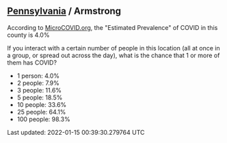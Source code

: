 
## [Pennsylvania](/united-states/pennsylvania) / Armstrong

According to [MicroCOVID.org](http://microcovid.org),
the "Estimated Prevalence" of COVID in this county is 4.0%

If you interact with a certain number of people in this location
(all at once in a group, or spread out across the day), what is the chance that
1 or more of them has COVID?

- 1 person: 4.0%
- 2 people: 7.9%
- 3 people: 11.6%
- 5 people: 18.5%
- 10 people: 33.6%
- 25 people: 64.1%
- 100 people: 98.3%

Last updated: 2022-01-15 00:39:30.279764 UTC
